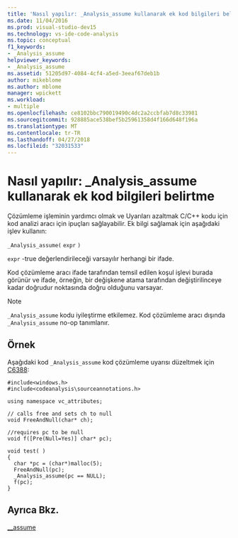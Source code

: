 ```yaml
---
title: 'Nasıl yapılır: _Analysis_assume kullanarak ek kod bilgileri belirtme'
ms.date: 11/04/2016
ms.prod: visual-studio-dev15
ms.technology: vs-ide-code-analysis
ms.topic: conceptual
f1_keywords:
- _Analysis_assume
helpviewer_keywords:
- _Analysis_assume
ms.assetid: 51205d97-4084-4cf4-a5ed-3eeaf67deb1b
author: mikeblome
ms.author: mblome
manager: wpickett
ms.workload:
- multiple
ms.openlocfilehash: ce8102bbc790019490c4dc2a2ccbfab7d8c33981
ms.sourcegitcommit: 928885ace538bef5b25961358d4f166d648f196a
ms.translationtype: MT
ms.contentlocale: tr-TR
ms.lasthandoff: 04/27/2018
ms.locfileid: "32031533"
---
```

# <a name="how-to-specify-additional-code-information-by-using-analysisassume"></a>Nasıl yapılır: _Analysis_assume kullanarak ek kod bilgileri belirtme
Çözümleme işleminin yardımcı olmak ve Uyarıları azaltmak C/C++ kodu için kod analizi aracı için ipuçları sağlayabilir. Ek bilgi sağlamak için aşağıdaki işlev kullanın:

 `_Analysis_assume(`  `expr`  `)`

 `expr` -true değerlendirileceği varsayılır herhangi bir ifade.

 Kod çözümleme aracı ifade tarafından temsil edilen koşul işlevi burada görünür ve ifade, örneğin, bir değişkene atama tarafından değiştirilinceye kadar doğrudur noktasında doğru olduğunu varsayar.

> [!NOTE]
>  `_Analysis_assume` kodu iyileştirme etkilemez. Kod çözümleme aracı dışında `_Analysis_assume` no-op tanımlanır.

## <a name="example"></a>Örnek
 Aşağıdaki kod `_Analysis_assume` kod çözümleme uyarısı düzeltmek için [C6388](../code-quality/c6388.md):

```
#include<windows.h>
#include<codeanalysis\sourceannotations.h>

using namespace vc_attributes;

// calls free and sets ch to null
void FreeAndNull(char* ch);

//requires pc to be null
void f([Pre(Null=Yes)] char* pc);

void test( )
{
  char *pc = (char*)malloc(5);
  FreeAndNull(pc);
  _Analysis_assume(pc == NULL);
  f(pc);
}
```

## <a name="see-also"></a>Ayrıca Bkz.
 [__assume](/cpp/intrinsics/assume)